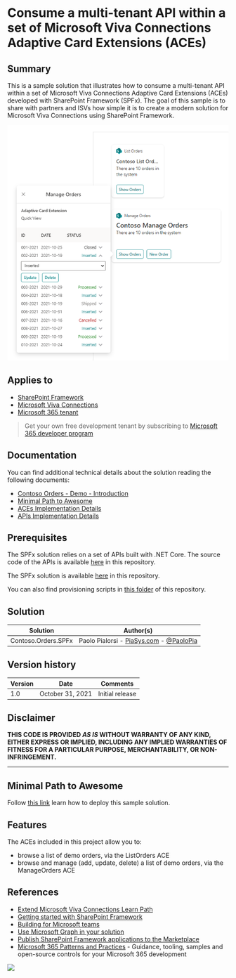# Consume a multi-tenant API within a set of Microsoft Viva Connections Adaptive Card Extensions (ACEs) 

## Summary

This is a sample solution that illustrates how to consume a multi-tenant API within a set of Microsoft Viva Connections Adaptive Card Extensions (ACEs) developed with SharePoint Framework (SPFx).
The goal of this sample is to share with partners and ISVs how simple it is to create a modern solution for Microsoft Viva Connections using SharePoint Framework.

![ACEs Preview](./assets/Contoso-Orders-ACEs-Preview.png)

## Applies to

- [SharePoint Framework](https://aka.ms/spfx)
- [Microsoft Viva Connections](https://www.microsoft.com/en-us/microsoft-viva/connections)
- [Microsoft 365 tenant](https://docs.microsoft.com/en-us/sharepoint/dev/spfx/set-up-your-developer-tenant)

> Get your own free development tenant by subscribing to [Microsoft 365 developer program](http://aka.ms/o365devprogram)

## Documentation
You can find additional technical details about the solution reading the following documents:
- [Contoso Orders - Demo - Introduction](./docs/Introduction.md)
- [Minimal Path to Awesome](./docs/MinimalPathToAwesome.md)
- [ACEs Implementation Details](./docs/ACEs-Implementation-Details.md)
- [APIs Implementation Details](./docs/APIs-Implementation-Details.md)

## Prerequisites

The SPFx solution relies on a set of APIs built with .NET Core. The source code of the APIs is available [here](./src/Contoso.Orders.FunctionApp) in this repository.

The SPFx solution is available [here](./src/Contoso.Orders.SPFx) in this repository.

You can also find provisioning scripts in [this folder](./src/Scripts) of this repository.

## Solution

Solution|Author(s)
--------|---------
Contoso.Orders.SPFx | Paolo Pialorsi - [PiaSys.com](https://www.piasys.com/) - [@PaoloPia](https://twitter.com/PaoloPia)

## Version history

Version|Date|Comments
-------|----|--------
1.0|October 31, 2021|Initial release

## Disclaimer

**THIS CODE IS PROVIDED *AS IS* WITHOUT WARRANTY OF ANY KIND, EITHER EXPRESS OR IMPLIED, INCLUDING ANY IMPLIED WARRANTIES OF FITNESS FOR A PARTICULAR PURPOSE, MERCHANTABILITY, OR NON-INFRINGEMENT.**

---

## Minimal Path to Awesome
Follow [this link](./docs/MinimalPathToAwesome.md) learn how to deploy this sample solution.

## Features

The ACEs included in this project allow you to:
- browse a list of demo orders, via the ListOrders ACE
- browse and manage (add, update, delete) a list of demo orders, via the ManageOrders ACE

## References

- [Extend Microsoft Viva Connections Learn Path](https://aka.ms/m365/dev/learn/connections)
- [Getting started with SharePoint Framework](https://docs.microsoft.com/en-us/sharepoint/dev/spfx/set-up-your-developer-tenant)
- [Building for Microsoft teams](https://docs.microsoft.com/en-us/sharepoint/dev/spfx/build-for-teams-overview)
- [Use Microsoft Graph in your solution](https://docs.microsoft.com/en-us/sharepoint/dev/spfx/web-parts/get-started/using-microsoft-graph-apis)
- [Publish SharePoint Framework applications to the Marketplace](https://docs.microsoft.com/en-us/sharepoint/dev/spfx/publish-to-marketplace-overview)
- [Microsoft 365 Patterns and Practices](https://aka.ms/m365pnp) - Guidance, tooling, samples and open-source controls for your Microsoft 365 development

<img src="https://telemetry.sharepointpnp.com/spfx-reference-scenarios/samples/ace-pnp-contoso-orders" />